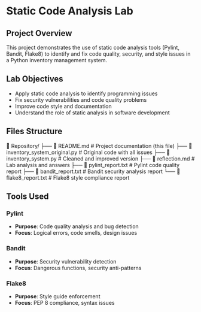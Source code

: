 # Static Code Analysis Lab

## Project Overview
This project demonstrates the use of static code analysis tools (Pylint, Bandit, Flake8) to identify and fix code quality, security, and style issues in a Python inventory management system.

## Lab Objectives
- Apply static code analysis to identify programming issues
- Fix security vulnerabilities and code quality problems
- Improve code style and documentation
- Understand the role of static analysis in software development

## Files Structure
📁 Repository/
├── 📄 README.md # Project documentation (this file)
├── 📄 inventory_system_original.py # Original code with all issues
├── 📄 inventory_system.py # Cleaned and improved version
├── 📄 reflection.md # Lab analysis and answers
├── 📄 pylint_report.txt # Pylint code quality report
├── 📄 bandit_report.txt # Bandit security analysis report
└── 📄 flake8_report.txt # Flake8 style compliance report


## Tools Used
### Pylint
- **Purpose**: Code quality analysis and bug detection
- **Focus**: Logical errors, code smells, design issues

### Bandit  
- **Purpose**: Security vulnerability detection
- **Focus**: Dangerous functions, security anti-patterns

### Flake8
- **Purpose**: Style guide enforcement
- **Focus**: PEP 8 compliance, syntax issues


